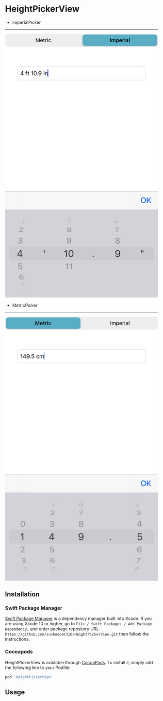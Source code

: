 # HeightPickerView

* ImperialPicker
--------

![Logo](https://raw.githubusercontent.com/sunkeeper316/HeightPickerView/master/Screenshots/Screenshots_I.JPG)
* MetricPicker
--------

![Logo](https://github.com/sunkeeper316/HeightPickerView/blob/master/Screenshots/Screenshots_M.JPG?raw=true)

## Installation

### Swift Package Manager

[Swift Package Manager](https://swift.org/package-manager) is a dependency manager built into Xcode.
If you are using Xcode 10 or higher, go to `File / Swift Packages / Add Package Dependency…` and enter package repository URL `https://github.com/sunkeeper316/HeightPickerView.git` then follow the instructions.

### Cocoapods

HeightPickerView is available through [CocoaPods](https://cocoapods.org). To install
it, simply add the following line to your Podfile:

```ruby
pod 'HeightPickerView'
```

## Usage


